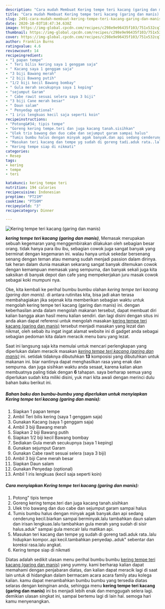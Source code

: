 ```yaml
---
description: "Cara mudah Membuat Kering tempe teri kacang (garing dan manis) yang Lezat"
title: "Cara mudah Membuat Kering tempe teri kacang (garing dan manis) yang Lezat"
slug: 2491-cara-mudah-membuat-kering-tempe-teri-kacang-garing-dan-manis-yang-lezat
date: 2020-10-03T18:47:34.638Z
image: https://img-global.cpcdn.com/recipes/c298e9e96435f103/751x532cq70/kering-tempe-teri-kacang-garing-dan-manis-foto-resep-utama.jpg
thumbnail: https://img-global.cpcdn.com/recipes/c298e9e96435f103/751x532cq70/kering-tempe-teri-kacang-garing-dan-manis-foto-resep-utama.jpg
cover: https://img-global.cpcdn.com/recipes/c298e9e96435f103/751x532cq70/kering-tempe-teri-kacang-garing-dan-manis-foto-resep-utama.jpg
author: Franklin Burns
ratingvalue: 4.6
reviewcount: 14
recipeingredient:
- "1 papan tempe"
- " Teri bilis kering saya 1 genggam saja"
- " Kacang saya 1 genggam saja"
- "3 biji Bawang merah"
- "2 biji Bawang putih"
- "1/2 biji kecil Bawang bombay"
- " Gula merah secukupnya saya 1 keping"
- "sejumput Garam"
- " Cabe rawit sesuai selera saya 3 biji"
- "3 biji Cane merah besar"
- " Daun salam"
- " Penyedap optional"
- "1 iris lengkuas kecil saja seperti koin"
recipeinstructions:
- "Potong&#34; tipis tempe"
- "Goreng kering tempe.teri dan juga kacang tanah.sisihkan"
- "Ulek trio bawang dan duo cabe dan sejumput garam sampai halus"
- "Tumis bumbu halus dengan minyak agak banyak.dan api sedang cenderung kecil.biarkan sampai berminyak.lalu tambahkan daun salam dan irisan lengkuas.lalu tambahkan gula merah yang sudah di sisir halus.aduk&#34; sampai gula mencair lalu matikan api."
- "Masukan teri kacang dan tempe yg sudah di goreng tadi.aduk rata..lalu hidupkan kompor..api kecil.tambahkan penyedap..aduk&#34; sebentar dan koreksi rasa.lalu angkat."
- "Kering tempe siap di nikmati"
categories:
- Resep
tags:
- kering
- tempe
- teri

katakunci: kering tempe teri 
nutrition: 194 calories
recipecuisine: Indonesian
preptime: "PT21M"
cooktime: "PT50M"
recipeyield: "3"
recipecategory: Dinner

---
```



![Kering tempe teri kacang (garing dan manis)](https://img-global.cpcdn.com/recipes/c298e9e96435f103/751x532cq70/kering-tempe-teri-kacang-garing-dan-manis-foto-resep-utama.jpg)

<b><i>kering tempe teri kacang (garing dan manis)</i></b>, Memasak merupakan sebuah kegemaran yang menggembirakan dilakukan oleh sebagian besar orang. tidak hanya para ibu ibu, sebagian cowok juga sangat banyak yang berminat dengan kegemaran ini. walau hanya untuk sekedar bersenang senang dengan teman atau memang sudah menjadi passion dalam dirinya. tak heran dalam dunia masakan sekarang sangat banyak ditemukan cowok dengan kemampuan memasak yang sempurna, dan banyak sekali juga kita saksikan di banyak depot dan cafe yang mempekerjakan juru masak cowok sebagai koki mumpuni nya.



Oke, kita kembali ke perihal bumbu bumbu olahan <i>kering tempe teri kacang (garing dan manis)</i>. di antara rutinitas kita, bisa jadi akan terasa membahagiakan jika sejenak kita memberikan sebagian waktu untuk mengolah kering tempe teri kacang (garing dan manis) ini. dengan keberhasilan anda dalam mengolah makanan tersebut, dapat membuat diri kalian bangga akan hasil menu kalian sendiri. dan lagi disini dengan situs ini anda akan dapat referensi untuk mengolah masakan <u>kering tempe teri kacang (garing dan manis)</u> tersebut menjadi masakan yang lezat dan nikmat, oleh sebab itu ingat ingat alamat website ini di gadget anda sebagai sebagian pedoman kita dalam meracik menu baru yang lezat.


Saat ini langsung saja kita memulai untuk mencari perlengkapan yang diperlukan dalam meracik masakan <u><i>kering tempe teri kacang (garing dan manis)</i></u> ini. setidak tidaknya dibutuhkan <b>13</b> komposisi yang dibutuhkan untuk makanan ini. biar nantinya dapat menghasilkan rasa yang enak dan sempurna. dan juga sisihkan waktu anda sesaat, karena kalian akan membuatnya paling tidak dengan <b>6</b> tahapan. saya berharap semua yang diperlukan sudah kita miliki disini, yuk mari kita awali dengan merinci dulu bahan baku berikut ini.

<!--inarticleads1-->

##### Bahan baku dan bumbu-bumbu yang diperlukan untuk menyiapkan Kering tempe teri kacang (garing dan manis):

1. Siapkan 1 papan tempe
1. Ambil  Teri bilis kering (saya 1 genggam saja)
1. Gunakan  Kacang (saya 1 genggam saja)
1. Ambil 3 biji Bawang merah
1. Siapkan 2 biji Bawang putih
1. Siapkan 1/2 biji kecil Bawang bombay
1. Sediakan  Gula merah secukupnya (saya 1 keping)
1. Gunakan sejumput Garam
1. Gunakan  Cabe rawit sesuai selera (saya 3 biji)
1. Ambil 3 biji Cane merah besar
1. Siapkan  Daun salam
1. Gunakan  Penyedap (optional)
1. Ambil 1 iris lengkuas (kecil saja seperti koin)




<!--inarticleads2-->

##### Cara menyiapkan Kering tempe teri kacang (garing dan manis):

1. Potong&#34; tipis tempe
1. Goreng kering tempe.teri dan juga kacang tanah.sisihkan
1. Ulek trio bawang dan duo cabe dan sejumput garam sampai halus
1. Tumis bumbu halus dengan minyak agak banyak.dan api sedang cenderung kecil.biarkan sampai berminyak.lalu tambahkan daun salam dan irisan lengkuas.lalu tambahkan gula merah yang sudah di sisir halus.aduk&#34; sampai gula mencair lalu matikan api.
1. Masukan teri kacang dan tempe yg sudah di goreng tadi.aduk rata..lalu hidupkan kompor..api kecil.tambahkan penyedap..aduk&#34; sebentar dan koreksi rasa.lalu angkat.
1. Kering tempe siap di nikmati




Diatas adalah sedikit ulasan menu perihal bumbu bumbu <u>kering tempe teri kacang (garing dan manis)</u> yang yummy. kami berharap kalian dapat memahami dengan penjabaran diatas, dan kalian dapat meracik lagi di saat lain untuk di hidangkan dalam bermacam acara acara family atau kolega kalian. kamu dapat menambahkan bumbu bumbu yang tersedia diatas selaras dengan keinginan anda, sehingga menu <b>kering tempe teri kacang (garing dan manis)</b> ini bs menjadi lebih enak dan menggugah selera lagi. demikian ulasan singkat ini, sampai bertemu lagi di lain hal. semoga hari kamu menyenangkan.
